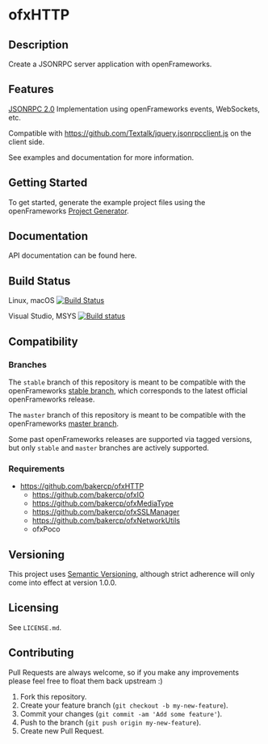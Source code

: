 ofxHTTP
=======

## Description

Create a JSONRPC server application with openFrameworks.

## Features

[JSONRPC 2.0](http://www.jsonrpc.org/specification) Implementation using openFrameworks events, WebSockets, etc.

Compatible with https://github.com/Textalk/jquery.jsonrpcclient.js on the client side.

See examples and documentation for more information.

## Getting Started

To get started, generate the example project files using the openFrameworks [Project Generator](http://openframeworks.cc/learning/01_basics/how_to_add_addon_to_project/).

## Documentation

API documentation can be found here.

## Build Status

Linux, macOS [![Build Status](https://travis-ci.org/bakercp/ofxJSONRPC.svg?branch=master)](https://travis-ci.org/bakercp/ofxJSONRPC)

Visual Studio, MSYS [![Build status](https://ci.appveyor.com/api/projects/status/knek9qnt6ycl5ra9/branch/master?svg=true)](https://ci.appveyor.com/project/bakercp/ofxjsonrpc/branch/master)

## Compatibility

### Branches

The `stable` branch of this repository is meant to be compatible with the openFrameworks [stable branch](https://github.com/openframeworks/openFrameworks/tree/stable), which corresponds to the latest official openFrameworks release.

The `master` branch of this repository is meant to be compatible with the openFrameworks [master branch](https://github.com/openframeworks/openFrameworks/tree/master).

Some past openFrameworks releases are supported via tagged versions, but only `stable` and `master` branches are actively supported.

### Requirements
- https://github.com/bakercp/ofxHTTP
  - https://github.com/bakercp/ofxIO
  - https://github.com/bakercp/ofxMediaType
  - https://github.com/bakercp/ofxSSLManager
  - https://github.com/bakercp/ofxNetworkUtils
  - ofxPoco

## Versioning

This project uses [Semantic Versioning](http://semver.org/), although strict adherence will only come into effect at version 1.0.0.

## Licensing

See `LICENSE.md`.

## Contributing

Pull Requests are always welcome, so if you make any improvements please feel free to float them back upstream :)

1. Fork this repository.
2. Create your feature branch (`git checkout -b my-new-feature`).
3. Commit your changes (`git commit -am 'Add some feature'`).
4. Push to the branch (`git push origin my-new-feature`).
5. Create new Pull Request.
